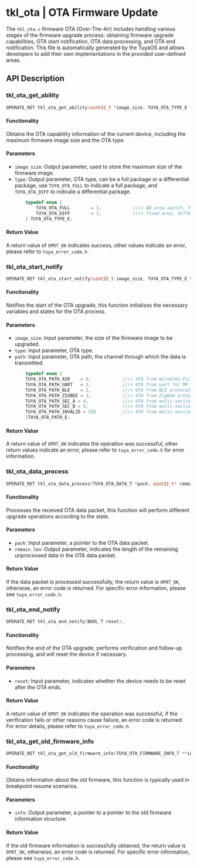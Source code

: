 # tkl_ota | OTA Firmware Update

The `tkl_ota.c` firmware OTA (Over-The-Air) includes handling various stages of the firmware upgrade process: obtaining firmware upgrade capabilities, OTA start notification, OTA data processing, and OTA end notification. This file is automatically generated by the TuyaOS and allows developers to add their own implementations in the provided user-defined areas.

## API Description

### tkl_ota_get_ability

```c
OPERATE_RET tkl_ota_get_ability(uint32_t *image_size, TUYA_OTA_TYPE_E *type);
```

#### Functionality

Obtains the OTA capability information of the current device, including the maximum firmware image size and the OTA type.

#### Parameters

- `image_size`: Output parameter, used to store the maximum size of the firmware image.
- `type`: Output parameter, OTA type, can be a full package or a differential package, use `TUYA_OTA_FULL` to indicate a full package, and `TUYA_OTA_DIFF` to indicate a differential package.
  ```c
      typedef enum {
          TUYA_OTA_FULL        = 1,            ///< AB area switch, full package upgrade
          TUYA_OTA_DIFF        = 2,            ///< fixed area, difference package upgrade
      } TUYA_OTA_TYPE_E;
  ```

#### Return Value

A return value of `OPRT_OK` indicates success, other values indicate an error, please refer to `tuya_error_code.h`.

### tkl_ota_start_notify

```c
OPERATE_RET tkl_ota_start_notify(uint32_t image_size, TUYA_OTA_TYPE_E type, TUYA_OTA_PATH_E path);
```

#### Functionality

Notifies the start of the OTA upgrade, this function initializes the necessary variables and states for the OTA process.

#### Parameters

- `image_size`: Input parameter, the size of the firmware image to be upgraded.
- `type`: Input parameter, OTA type.
- `path`: Input parameter, OTA path, the channel through which the data is transmitted.
  ```c
      typedef enum {
      TUYA_OTA_PATH_AIR    = 0,            ///< OTA from Wired/Wi-Fi/Cellular/NBIoT
      TUYA_OTA_PATH_UART   = 1,            ///< OTA from uart for MF
      TUYA_OTA_PATH_BLE    = 2,            ///< OTA from BLE protocol for subdev
      TUYA_OTA_PATH_ZIGBEE = 3,            ///< OTA from Zigbee protocol for subdev
      TUYA_OTA_PATH_SEC_A = 4,             ///< OTA from multi-section A
      TUYA_OTA_PATH_SEC_B = 5,             ///< OTA from multi-section B
      TUYA_OTA_PATH_INVALID = 255          ///< OTA from multi-section invalid
      }TUYA_OTA_PATH_E;
  ```

#### Return Value

A return value of `OPRT_OK` indicates the operation was successful, other return values indicate an error, please refer to `tuya_error_code.h` for error information.

### tkl_ota_data_process

```c
OPERATE_RET tkl_ota_data_process(TUYA_OTA_DATA_T *pack, uint32_t* remain_len);
```

#### Functionality

Processes the received OTA data packet, this function will perform different upgrade operations according to the state.

#### Parameters

- `pack`: Input parameter, a pointer to the OTA data packet.
- `remain_len`: Output parameter, indicates the length of the remaining unprocessed data in the OTA data packet.

#### Return Value

If the data packet is processed successfully, the return value is `OPRT_OK`, otherwise, an error code is returned. For specific error information, please see `tuya_error_code.h`.

### tkl_ota_end_notify

```c
OPERATE_RET tkl_ota_end_notify(BOOL_T reset);
```

#### Functionality

Notifies the end of the OTA upgrade, performs verification and follow-up processing, and will reset the device if necessary.

#### Parameters

- `reset`: Input parameter, indicates whether the device needs to be reset after the OTA ends.

#### Return Value

A return value of `OPRT_OK` indicates the operation was successful, if the verification fails or other reasons cause failure, an error code is returned. For error details, please refer to `tuya_error_code.h`.

### tkl_ota_get_old_firmware_info

```c
OPERATE_RET tkl_ota_get_old_firmware_info(TUYA_OTA_FIRMWARE_INFO_T **info);
```

#### Functionality

Obtains information about the old firmware, this function is typically used in breakpoint resume scenarios.

#### Parameters

- `info`: Output parameter, a pointer to a pointer to the old firmware information structure.

#### Return Value

If the old firmware information is successfully obtained, the return value is `OPRT_OK`, otherwise, an error code is returned. For specific error information, please see `tuya_error_code.h`.
